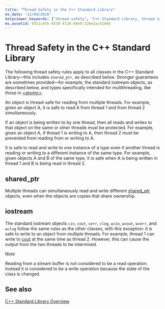 ```yaml
---
title: "Thread Safety in the C++ Standard Library"
ms.date: "11/04/2016"
helpviewer_keywords: ["thread safety", "C++ Standard Library, thread safety", "thread safety, C++ Standard Library"]
ms.assetid: 9351c8fb-4539-4728-b0e9-226e2ac4284b
---
```

# Thread Safety in the C++ Standard Library

The following thread safety rules apply to all classes in the C++ Standard Library—this includes `shared_ptr`, as described below.  Stronger guarantees are sometimes provided—for example, the standard iostream objects, as described below, and types specifically intended for multithreading, like those in [\<atomic>](../standard-library/atomic.md).

An object is thread-safe for reading from multiple threads. For example, given an object A, it is safe to read A from thread 1 and from thread 2 simultaneously.

If an object is being written to by one thread, then all reads and writes to that object on the same or other threads must be protected. For example, given an object A, if thread 1 is writing to A, then thread 2 must be prevented from reading from or writing to A.

It is safe to read and write to one instance of a type even if another thread is reading or writing to a different instance of the same type. For example, given objects A and B of the same type, it is safe when A is being written in thread 1 and B is being read in thread 2.

## shared_ptr

Multiple threads can simultaneously read and write different [shared_ptr](../standard-library/shared-ptr-class.md) objects, even when the objects are copies that share ownership.

## iostream

The standard iostream objects `cin`, `cout`, `cerr`, `clog`, `wcin`, `wcout`, `wcerr`, and `wclog` follow the same rules as the other classes, with this exception: it is safe to write to an object from multiple threads. For example, thread 1 can write to [cout](../standard-library/iostream.md#cout) at the same time as thread 2. However, this can cause the output from the two threads to be intermixed.

> [!NOTE]
> Reading from a stream buffer is not considered to be a read operation. Instead it is considered to be a write operation because the state of the class is changed.

## See also

[C++ Standard Library Overview](../standard-library/cpp-standard-library-overview.md)<br/>
